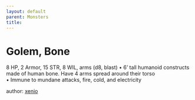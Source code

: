 ```yaml
---
layout: default
parent: Monsters 
title: 
--- 
```

# Golem, Bone
8 HP, 2 Armor, 15 STR, 8 WIL, arms (d8, blast)
• 6’ tall humanoid constructs made of human bone. Have 4 arms spread around their torso  
• Immune to mundane attacks, fire, cold, and electricity  





author: [xenio](https://xenioinabottle.blogspot.com/2021/02/classic-monsters-for-cairnito-part-1.html) 


